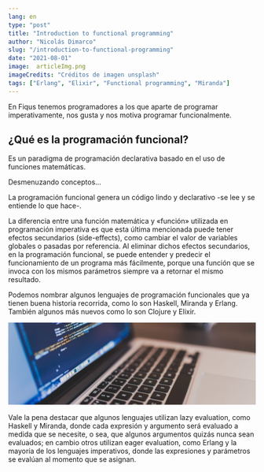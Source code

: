 ```yaml
---
lang: en
type: "post"
title: "Introduction to functional programming"
author: "Nicolás Dimarco"
slug: "/introduction-to-functional-programming"
date: "2021-08-01"
image:  articleImg.png
imageCredits: "Créditos de imagen unsplash"
tags: ["Erlang", "Elixir", "Functional programming", "Miranda"]
---
```


En Fiqus tenemos programadores a los que aparte de programar imperativamente, nos gusta y nos motiva programar funcionalmente.

## ¿Qué es la programación funcional?

Es un paradigma de programación declarativa basado en el uso de funciones matemáticas.

Desmenuzando conceptos…

La programación funcional genera un código lindo y declarativo -se lee y se entiende lo que hace-.

La diferencia entre una función matemática y «función» utilizada en programación imperativa es que esta última mencionada puede tener efectos secundarios (side-effects), como cambiar el valor de variables globales o pasadas por referencia. Al eliminar dichos efectos secundarios, en la programación funcional, se puede entender y predecir el funcionamiento de un programa más fácilmente, porque una función que se invoca con los mismos parámetros siempre va a retornar el mismo resultado.

Podemos nombrar algunos lenguajes de programación funcionales que ya tienen buena historia recorrida, como lo son Haskell, Miranda y Erlang. También algunos más nuevos como lo son Clojure y Elixir.

![Créditos de imagen unsplash](./articleImg.png)

Vale la pena destacar que algunos lenguajes utilizan lazy evaluation, como Haskell y Miranda, donde cada expresión y argumento será evaluado a medida que se necesite, o sea, que algunos argumentos quizás nunca sean evaluados; en cambio otros utilizan eager evaluation, como Erlang y la mayoría de los lenguajes imperativos, donde las expresiones y parámetros se evalúan al momento que se asignan.

